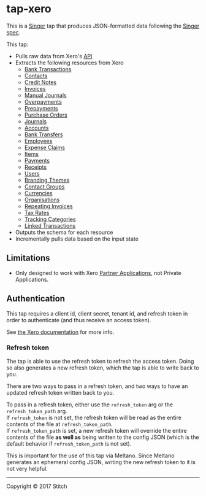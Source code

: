 # tap-xero

This is a [Singer](https://singer.io) tap that produces JSON-formatted data
following the [Singer
spec](https://github.com/singer-io/getting-started/blob/master/SPEC.md).

This tap:

- Pulls raw data from Xero's [API](https://developer.xero.com/documentation/)
- Extracts the following resources from Xero
  - [Bank Transactions](https://developer.xero.com/documentation/api/banktransactions)
  - [Contacts](https://developer.xero.com/documentation/api/contacts)
  - [Credit Notes](https://developer.xero.com/documentation/api/credit-notes)
  - [Invoices](https://developer.xero.com/documentation/api/invoices)
  - [Manual Journals](https://developer.xero.com/documentation/api/manual-journals)
  - [Overpayments](https://developer.xero.com/documentation/api/overpayments)
  - [Prepayments](https://developer.xero.com/documentation/api/prepayments)
  - [Purchase Orders](https://developer.xero.com/documentation/api/purchase-orders)
  - [Journals](https://developer.xero.com/documentation/api/journals)
  - [Accounts](https://developer.xero.com/documentation/api/accounts)
  - [Bank Transfers](https://developer.xero.com/documentation/api/bank-transfers)
  - [Employees](https://developer.xero.com/documentation/api/employees)
  - [Expense Claims](https://developer.xero.com/documentation/api/expense-claims)
  - [Items](https://developer.xero.com/documentation/api/items)
  - [Payments](https://developer.xero.com/documentation/api/payments)
  - [Receipts](https://developer.xero.com/documentation/api/receipts)
  - [Users](https://developer.xero.com/documentation/api/users)
  - [Branding Themes](https://developer.xero.com/documentation/api/branding-themes)
  - [Contact Groups](https://developer.xero.com/documentation/api/contactgroups)
  - [Currencies](https://developer.xero.com/documentation/api/currencies)
  - [Organisations](https://developer.xero.com/documentation/api/organisation)
  - [Repeating Invoices](https://developer.xero.com/documentation/api/repeating-invoices)
  - [Tax Rates](https://developer.xero.com/documentation/api/tax-rates)
  - [Tracking Categories](https://developer.xero.com/documentation/api/tracking-categories)
  - [Linked Transactions](https://developer.xero.com/documentation/api/linked-transactions)
- Outputs the schema for each resource
- Incrementally pulls data based on the input state

## Limitations

- Only designed to work with Xero [Partner Applications](https://developer.xero.com/documentation/auth-and-limits/partner-applications), not Private Applications.

## Authentication

This tap requires a client id, client secret, tenant id, and refresh token in order to authenticate (and thus receive an
access token).

See [the Xero documentation](https://developer.xero.com/documentation/guides/oauth2/auth-flow) for more info.

### Refresh token

The tap is able to use the refresh token to refresh the access token. Doing so also generates a new refresh token, which
the tap is able to write back to you.

There are two ways to pass in a refresh token, and two ways to have an updated refresh token written back to you.  

To pass in a refresh token, either use the `refresh_token` arg or the `refresh_token_path` arg.  
If `refresh_token` is not set, the refresh token will be read as the entire contents of the file at
`refresh_token_path`.  
If `refresh_token_path` is set, a new refresh token will override the entire contents of the file **as well as** being
written to the config JSON (which is the default behavior if `refresh_token_path` is not set).

This is important for the use of this tap via Meltano. Since Meltano generates an ephemeral config JSON, writing the
new refresh token to it is not very helpful.

---

Copyright &copy; 2017 Stitch
